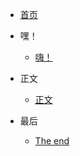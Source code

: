 <!-- docs/_sidebar.md -->

- [首页](README "寒冰的网站")

- 嘿！

  - [嗨！](page/01_Hi!/)

- 正文

  - [正文](page/02_正文/)

- 最后

  - [The end](page/03_最后/)